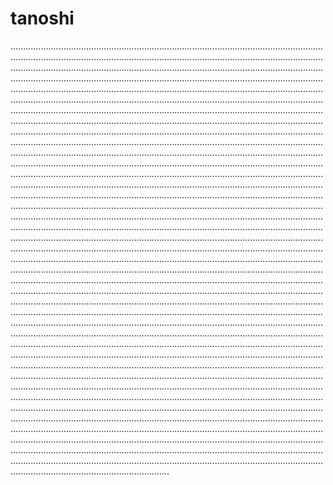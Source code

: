 # tanoshi

...............................................................................................................................................................................................................................................................................................................................................................................................................................................................................................................................................................................................................................................................................................................................................................................................................................................................................................................................................................................................................................................................................................................................................................................................................................................................................................................................................................................................................................................................................................................................................................................................................................................................................................................................................................................................................................................................................................................................................................................................................................................................................................................................................................................................................................................................................................................................................................................................................................................................................................................................................................................................................................................................................................................................................................................................................................................................................................................................................................................................................................................................................................................................................................................................................................................................................................................................................................................................................................................................................................................................................................................................................................................................................................................................................................................................................................................................................................................................................................................................................................................................................................................................................................................................................................................................................................................................................................................................................................................................................................................................................................................................................................................................................................................................................................................................................................................................................................................................................................................................................................................................................................................................................................................................................................